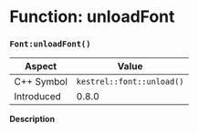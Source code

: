 
# Function: unloadFont
### `Font:unloadFont()`

| Aspect | Value |
| --- | --- |
| C++ Symbol | `kestrel::font::unload()` |
| Introduced | 0.8.0 |

**Description**


